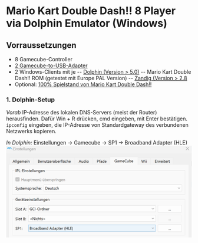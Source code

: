 # Mario Kart Double Dash!! 8 Player via Dolphin Emulator (Windows)

## Vorraussetzungen

- 8 Gamecube-Controller
- [2 Gamecube-to-USB-Adapter](https://example)
- 2 Windows-Clients mit je
-- [Dolphin (Version > 5.0)](https://www.dolphin.com)
-- Mario Kart Double Dash!! ROM (getestet mit Europe PAL Version)
-- [Zandig (Version > 2.8](https://www.zandig.com)
- Optional: [100% Spielstand von Mario Kart Double Dash!!](https://www.spielstand)

### 1. Dolphin-Setup

*Vorab*
IP-Adresse des lokalen DNS-Servers (meist der Router) herausfinden.
Dafür Win + R drücken, cmd eingeben, mit Enter bestätigen.
`ipconfig` eingeben, die IP-Adresse von Standardgateway des verbundenen Netzwerks  kopieren.

*In Dolphin:*
Einstellungen -> Gamecube -> SP1 -> Broadband Adapter (HLE)
![Gamecube_Settings](/Images/settings_gamecube.png)